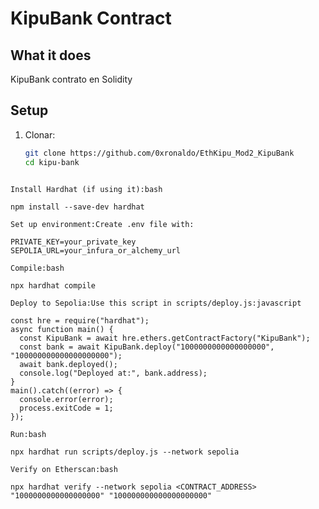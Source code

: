 # KipuBank Contract

## What it does

KipuBank contrato en Solidity

## Setup

1. Clonar:
   ```bash
   git clone https://github.com/0xronaldo/EthKipu_Mod2_KipuBank
   cd kipu-bank
```
   
Install Hardhat (if using it):bash

npm install --save-dev hardhat

Set up environment:Create .env file with:

PRIVATE_KEY=your_private_key
SEPOLIA_URL=your_infura_or_alchemy_url

Compile:bash

npx hardhat compile

Deploy to Sepolia:Use this script in scripts/deploy.js:javascript

const hre = require("hardhat");
async function main() {
  const KipuBank = await hre.ethers.getContractFactory("KipuBank");
  const bank = await KipuBank.deploy("1000000000000000000", "100000000000000000000");
  await bank.deployed();
  console.log("Deployed at:", bank.address);
}
main().catch((error) => {
  console.error(error);
  process.exitCode = 1;
});

Run:bash

npx hardhat run scripts/deploy.js --network sepolia

Verify on Etherscan:bash

npx hardhat verify --network sepolia <CONTRACT_ADDRESS> "1000000000000000000" "100000000000000000000"


